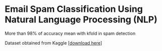 # Email Spam Classification Using Natural Language Processing (NLP)

More than 98% of accuracy mean with kfold in spam detection

Dataset obtained from Kaggle [<a href="https://www.kaggle.com/datasets/bagavathypriya/email-spam-dataset">download here</a>]
